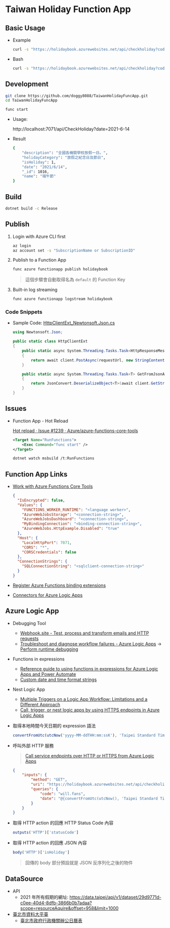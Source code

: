 # Taiwan Holiday Function App

## Basic Usage

- Example

    ```sh
    curl -s "https://holidaybook.azurewebsites.net/api/checkholiday?code=will.fans&date=2021-06-14"
    ```

- Bash

    ```sh
    curl -s "https://holidaybook.azurewebsites.net/api/checkholiday?code=will.fans&date=`date -Idate`"
    ```

## Development

```sh
git clone https://github.com/doggy8088/TaiwanHolidayFuncApp.git
cd TaiwanHolidayFuncApp

func start
```

- Usage:

  http://localhost:7071/api/CheckHoliday?date=2021-6-14

- Result

  ```sh
  {
      "description": "全國各機關學校放假一日。",
      "holidayCategory": "放假之紀念日及節日",
      "isHoliday": 1,
      "date": "2021/6/14",
      "_id": 1016,
      "name": "端午節"
  }
  ```

## Build

```sh
dotnet build -c Release
```

## Publish

1. Login with Azure CLI first

   ```sh
   az login
   az account set -s "SubscriptionName or SubscriptionID"
   ```

2. Publish to a Function App

   ```sh
   func azure functionapp publish holidaybook
   ```

   > 這個步驟會自動取得名為 `default` 的 Function Key

3. Built-in log streaming

    ```sh
    func azure functionapp logstream holidaybook
    ```

### Code Snippets

- Sample Code: [HttpClientExt_Newtonsoft.Json.cs](https://gist.github.com/doggy8088/8bfc6613e34c4d3c5db6348c24b46759#file-httpclientext_newtonsoft-json-cs-L29-L41)

  ```cs
  using Newtonsoft.Json;

  public static class HttpClientExt
  {
      public static async System.Threading.Tasks.Task<HttpResponseMessage> PostAsJsonAsync<T>(this HttpClient client, string requestUrl, T theObj)
      {
          return await client.PostAsync(requestUrl, new StringContent(JsonConvert.SerializeObject(theObj), Encoding.UTF8, "application/json"));
      }

      public static async System.Threading.Tasks.Task<T> GetFromJsonAsync<T>(this HttpClient client, string requestUrl)
      {
          return JsonConvert.DeserializeObject<T>(await client.GetStringAsync(requestUrl));
      }
  }
  ```

## Issues

- Function App - Hot Reload

  [Hot reload · Issue #1239 · Azure/azure-functions-core-tools](https://github.com/Azure/azure-functions-core-tools/issues/1239)

  ```xml
  <Target Name="RunFunctions">
      <Exec Command="func start" />
  </Target>
  ```

  ```sh
  dotnet watch msbuild /t:RunFunctions
  ```

## Function App Links

- [Work with Azure Functions Core Tools](https://docs.microsoft.com/en-us/azure/azure-functions/functions-run-local?tabs=linux%2Ccsharp%2Cbash&WT.mc_id=DT-MVP-4015686)

  ```json
  {
    "IsEncrypted": false,
    "Values": {
      "FUNCTIONS_WORKER_RUNTIME": "<language worker>",
      "AzureWebJobsStorage": "<connection-string>",
      "AzureWebJobsDashboard": "<connection-string>",
      "MyBindingConnection": "<binding-connection-string>",
      "AzureWebJobs.HttpExample.Disabled": "true"
    },
    "Host": {
      "LocalHttpPort": 7071,
      "CORS": "*",
      "CORSCredentials": false
    },
    "ConnectionStrings": {
      "SQLConnectionString": "<sqlclient-connection-string>"
    }
  }
  ```

- [Register Azure Functions binding extensions](https://docs.microsoft.com/en-us/azure/azure-functions/functions-bindings-register#extension-bundles?WT.mc_id=DT-MVP-4015686)

- [Connectors for Azure Logic Apps](https://docs.microsoft.com/en-us/azure/connectors/apis-list)


## Azure Logic App

- Debugging Tool
  - [Webhook.site - Test, process and transform emails and HTTP requests](https://webhook.site/)
  - [Troubleshoot and diagnose workflow failures - Azure Logic Apps](https://docs.microsoft.com/en-us/azure/logic-apps/logic-apps-diagnosing-failures) -> [Perform runtime debugging](https://docs.microsoft.com/en-us/azure/logic-apps/logic-apps-diagnosing-failures#perform-runtime-debugging)

- Functions in expressions
  - [Reference guide to using functions in expressions for Azure Logic Apps and Power Automate](https://docs.microsoft.com/en-us/azure/logic-apps/workflow-definition-language-functions-reference?WT.mc_id=DT-MVP-4015686)
  - [Custom date and time format strings](https://docs.microsoft.com/en-us/dotnet/standard/base-types/custom-date-and-time-format-strings?WT.mc_id=DT-MVP-4015686)

- Nest Logic App
  - [Multiple Triggers on a Logic App Workflow: Limitations and a Different Approach](https://powerobjects.com/tips-and-tricks/multiple-triggers-logic-app-workflow/)
  - [Call, trigger, or nest logic apps by using HTTPS endpoints in Azure Logic Apps](https://docs.microsoft.com/en-us/azure/logic-apps/logic-apps-http-endpoint)

- 取得本地時間今天日期的 expression 語法

  ```js
  convertFromUtc(utcNow('yyyy-MM-ddTHH:mm:ssK'), 'Taipei Standard Time', 'yyyy-MM-dd')
  ```

- 呼叫外部 HTTP 服務

    > [Call service endpoints over HTTP or HTTPS from Azure Logic Apps](https://docs.microsoft.com/en-us/azure/connectors/connectors-native-http)

    ```json
    {
        "inputs": {
            "method": "GET",
            "uri": "https://holidaybook.azurewebsites.net/api/checkholiday",
            "queries": {
                "code": "will.fans",
                "date": "@{convertFromUtc(utcNow(), 'Taipei Standard Time', 'yyyy-MM-dd')}"
            }
        }
    }
    ```

- 取得 HTTP action 的回應 HTTP Status Code 內容

  ```js
  outputs('HTTP')['statusCode']
  ```

- 取得 HTTP action 的回應 JSON 內容

  ```js
  body('HTTP')['isHoliday']
  ```

  > 回傳的 body 部分預設就是 JSON 反序列化之後的物件

## DataSource

- API
  - 2021 年所有假期的網址: https://data.taipei/api/v1/dataset/29d9771d-c0ee-40d4-8dfb-3866b0b7adaa?scope=resourceAquire&offset=958&limit=1000
- [臺北市資料大平臺](https://data.taipei/)
  - [臺北市政府行政機關辦公日曆表](https://data.taipei/#/dataset/detail?id=c30ca421-d935-4faa-b523-9c175c8de738)
